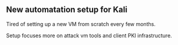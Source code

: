 ## New automatation setup for Kali

Tired of setting up a new VM from scratch every few months.

Setup focuses more on attack vm tools and client PKI infrastructure. 
